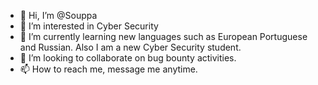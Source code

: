 - 👋 Hi, I’m @Souppa
- 👀 I’m interested in Cyber Security 
- 🌱 I’m currently learning new languages such as European Portuguese and Russian. Also I am a new Cyber Security student.
- 💞️ I’m looking to collaborate on bug bounty activities.
- 📫 How to reach me, message me anytime.

<!---
Souppa/Souppa is a ✨ special ✨ repository because its `README.md` (this file) appears on your GitHub profile.
You can click the Preview link to take a look at your changes.
--->

